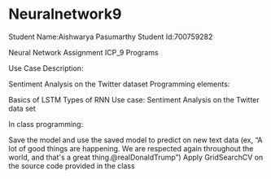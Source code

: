 # Neuralnetwork9
Student Name:Aishwarya Pasumarthy
Student Id:700759282

Neural Network Assignment ICP_9 Programs

Use Case Description:

Sentiment Analysis on the Twitter dataset
Programming elements:

Basics of LSTM
Types of RNN
Use case: Sentiment Analysis on the Twitter data set

In class programming:

Save the model and use the saved model to predict on new text data (ex, “A lot of good things are happening. We are respected again throughout the world, and that's a great thing.@realDonaldTrump”)
Apply GridSearchCV on the source code provided in the class

